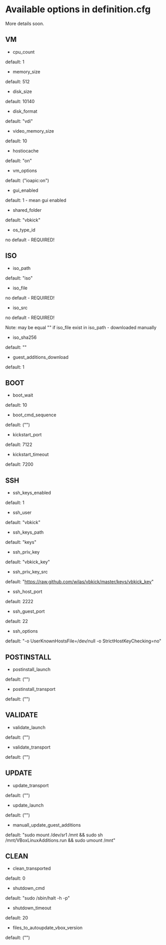 # Available options in definition.cfg 

More details soon.

## VM

 - cpu_count

 default: 1

 - memory_size

 default: 512

 - disk_size

 default: 10140

 - disk_format

 default: "vdi"

 - video_memory_size

 default: 10

 - hostiocache

 default: "on"

 - vm_options

 default: ("ioapic:on")

 - gui_enabled

 default: 1 - mean gui enabled

 - shared_folder

 default: "vbkick"

 - os_type_id

 no default - REQUIRED!


## ISO

 - iso_path

 default: "iso"

 - iso_file

 no default - REQUIRED!

 - iso_src

 no default - REQUIRED! 

 Note: may be equal "" if iso_file exist in iso_path - downloaded manually

 - iso_sha256

 default: ""

 - guest_additions_download

 default: 1


## BOOT

 - boot_wait

 default: 10

 - boot_cmd_sequence

 default: ("")

 - kickstart_port

 default: 7122

 - kickstart_timeout

 default: 7200


## SSH

 - ssh_keys_enabled

 default: 1

 - ssh_user

 default: "vbkick"

 - ssh_keys_path

 default: "keys"

 - ssh_priv_key

 default: "vbkick_key"

 - ssh_priv_key_src

 default: "https://raw.github.com/wilas/vbkick/master/keys/vbkick_key"

 - ssh_host_port

 default: 2222

 - ssh_guest_port

 default: 22

 - ssh_options

 default: "-o UserKnownHostsFile=/dev/null -o StrictHostKeyChecking=no"


## POSTINSTALL

 - postinstall_launch

 default: ("")

 - postinstall_transport

 default: ("")


## VALIDATE

 - validate_launch

 default: ("")

 - validate_transport

 default: ("")


## UPDATE

 - update_transport

 default: ("")

 - update_launch
 
 default: ("")

 - manuall_update_guest_additions

 default: "sudo mount /dev/sr1 /mnt && sudo sh /mnt/VBoxLinuxAdditions.run && sudo umount /mnt"


## CLEAN

 - clean_transported

 default: 0

 - shutdown_cmd

 default: "sudo /sbin/halt -h -p"

 - shutdown_timeout

 default: 20

 - files_to_autoupdate_vbox_version

 default: ("")
